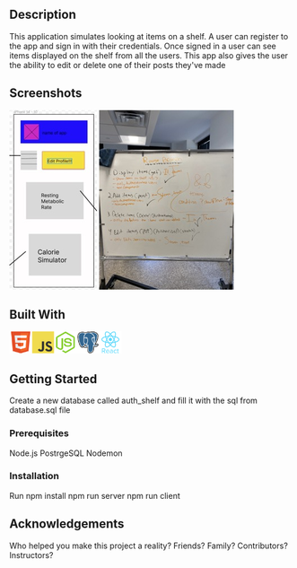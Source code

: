 
## Description

This application simulates looking at items on a shelf. A user can register to the app and sign in with their credentials. Once signed in a user can see items displayed on the shelf from all the users. This app also gives the user the ability to edit or delete one of their posts they've made

## Screenshots

<img src="./public/images/screenShot.jpeg" />
<img src="./public/images/screenshotone.jpeg" />


## Built With

<a href="https://developer.mozilla.org/en-US/docs/Web/HTML"><img src="https://raw.githubusercontent.com/devicons/devicon/master/icons/html5/html5-original.svg" height="40px" width="40px" /></a><a href="https://developer.mozilla.org/en-US/docs/Web/JavaScript"><img src="https://raw.githubusercontent.com/devicons/devicon/master/icons/javascript/javascript-original.svg" height="40px" width="40px" /></a><a href="https://nodejs.org/en/"><img src="https://raw.githubusercontent.com/devicons/devicon/master/icons/nodejs/nodejs-original.svg" height="40px" width="40px" /></a><a href="https://www.postgresql.org/"><img src="https://raw.githubusercontent.com/devicons/devicon/master/icons/postgresql/postgresql-original.svg" height="40px" width="40px" /></a><a href="https://reactjs.org/"><img src="https://raw.githubusercontent.com/devicons/devicon/master/icons/react/react-original-wordmark.svg" height="40px" width="40px" /></a>

## Getting Started

Create a new database called auth_shelf and fill it with the sql from database.sql file

### Prerequisites

Node.js
PostrgeSQL
Nodemon

### Installation

Run npm install
npm run server
npm run client



## Acknowledgements

Who helped you make this project a reality? Friends? Family? Contributors? Instructors?

